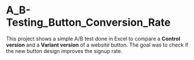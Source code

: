 # A_B-Testing_Button_Conversion_Rate
This project shows a simple A/B test done in Excel to compare a **Control version** and a **Variant version** of a website button. The goal was to check if the new button design improves the signup rate.
